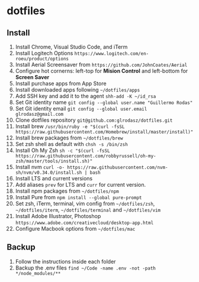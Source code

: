# dotfiles

## Install

1. Install Chrome, Visual Studio Code, and iTerm
2. Install Logitech Options `https://www.logitech.com/en-roeu/product/options`
3. Install Aerial Screensaver from `https://github.com/JohnCoates/Aerial`
4. Configure hot cornerns: left-top for **Mision Control** and left-bottom for **Screen Saver**
5. Install purchase apps from App Store
6. Install downloaded apps following `~/dotfiles/apps`
7. Add SSH key and add it to the agent `shh-add -K ~/id_rsa`
8. Set Git identity name `git config --global user.name "Guillermo Rodas"`
9. Set Git identity email `git config --global user.email glrodasz@gmail.com`
10. Clone dotfiles repository `git@github.com:glrodasz/dotfiles.git`
11. Install brew `/usr/bin/ruby -e "$(curl -fsSL https://raw.githubusercontent.com/Homebrew/install/master/install)"`
12. Install brew packages from `~/dotfiles/brew`
13. Set zsh shell as default with `chsh -s /bin/zsh`
14. Install Oh My Zsh `sh -c "$(curl -fsSL https://raw.githubusercontent.com/robbyrussell/oh-my-zsh/master/tools/install.sh)"`
15. Install nvm `curl -o- https://raw.githubusercontent.com/nvm-sh/nvm/v0.34.0/install.sh | bash`
16. Install LTS and current versions
17. Add aliases `prev` for LTS and `curr` for current version.
18. Install npm packages from `~/dotfiles/npm`
19. Install Pure from `npm install --global pure-prompt`
20. Set zsh, iTerm, terminal, vim config from `~/dotfiles/zsh`, `~/dotfiles/iterm`, `~/dotfiles/terminal` and `~/dotfiles/vim`
21. Install Adobe Illustrator, Photoshop `https://www.adobe.com/creativecloud/desktop-app.html`
22. Configure Macbook options from `~/dotfiles/mac`

## Backup

1. Follow the instructions inside each folder
2. Backup the .env files `find ~/Code -name .env -not -path */node_modules/**`
